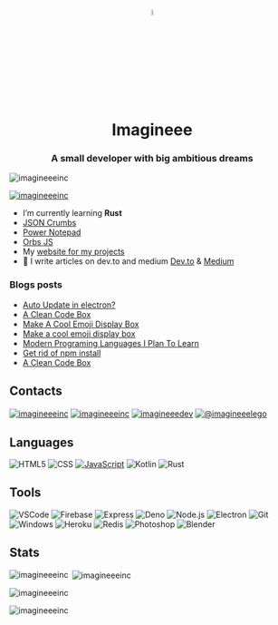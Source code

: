<h1 align="center">
  <img src="https://avatars.githubusercontent.com/u/59028351?v=4" width="5%">
  <br>
  Imagineee
</h1>
<h3 align="center">A small developer with big ambitious dreams</h3>

<p align="left"> <img src="https://komarev.com/ghpvc/?username=imagineeeinc&label=Profile%20views&color=0e75b6&style=flat" alt="imagineeeinc" /> </p>

<p align="left"> <a href="https://github.com/ryo-ma/github-profile-trophy"><img src="https://github-profile-trophy.vercel.app/?username=imagineeeinc" alt="imagineeeinc" /></a> </p>

- I’m currently learning **Rust**
- [JSON Crumbs](https://json-crumbs.herokuapp.com/)
- [Power Notepad](https://imagineeeinc.github.io/power-notepad/)
- [Orbs JS](https://github.com/imagineeeinc/orbs-js)
- My [website for my projects](https://imagineeeinc.github.io/)
- 📝 I write articles on dev.to and medium [Dev.to](https://dev.to/imagineeeinc/) & [Medium](https://imagineee.medium.com/)

### Blogs posts

<!-- BLOG-POST-LIST:START -->
- [Auto Update in electron?](https://dev.to/imagineeeinc/auto-update-in-electron-4if9)
- [A Clean Code Box](https://imagineee.medium.com/a-clean-code-box-3467ef9df678?source=rss-961eab0c64ba------2)
- [Make A Cool Emoji Display Box](https://dev.to/imagineeeinc/make-a-cool-emoji-display-box-4h4h)
- [Make a cool emoji display box](https://imagineee.medium.com/make-a-cool-emoji-display-box-78448a3a759?source=rss-961eab0c64ba------2)
- [Modern Programing Languages I Plan To Learn](https://dev.to/imagineeeinc/modern-programing-languages-i-plan-to-learn-21ij)
- [Get rid of npm install](https://dev.to/imagineeeinc/get-rid-of-npm-install-ebe)
- [A Clean Code Box](https://dev.to/imagineeeinc/a-clean-code-box-4ma1)
<!-- BLOG-POST-LIST:END -->

 ## Contacts
 
<p align="left">
<a href="https://codepen.io/imagineeeinc" target="blank"><img align="center" src="https://img.shields.io/badge/-CodePen-000?&logo=codepen" alt="imagineeeinc"/></a>
<a href="https://dev.to/imagineeeinc" target="blank"><img align="center" src="https://img.shields.io/badge/-Dev.to-000?&logo=devdotto" alt="imagineeeinc" /></a>
<a href="https://stackoverflow.com/users/imagineeedev" target="blank"><img align="center" src="https://img.shields.io/badge/-Stackoverflow-000?&logo=stackoverflow" alt="imagineeedev"/></a>
<a href="https://medium.com/@imagineeelego" target="blank"><img align="center" src="https://img.shields.io/badge/-Medium-000?&logo=medium" alt="@imagineeelego"/></a>
</p>

## Languages
![HTML5](https://img.shields.io/badge/-HTML5-000?&logo=html5&logoColor=E34F26)
![CSS](https://img.shields.io/badge/-CSS-000?&logo=css3&logoColor=1572B6)
[![JavaScript](https://img.shields.io/badge/-JavaScript-000?&logo=JavaScript&logoColor=ddc508)](https://github.com/imagineeeinc?tab=repositories&q=&type=&language=javascript)
![Kotlin](https://img.shields.io/badge/-Kotlin-000?&logo=Kotlin&logoColor=B62829)
![Rust](https://img.shields.io/badge/-Kotlin-000?&logo=Rust&logoColor=B7410E)

## Tools
![VSCode](https://img.shields.io/badge/-VSCode-000?&logo=Visual%20Studio%20Code&logoColor=007ACC)
![Firebase](https://img.shields.io/badge/-Firebase-000?&logo=firebase&logoColor=ddc508)
![Express](https://img.shields.io/badge/-Express-000?&logo=express)
![Deno](https://img.shields.io/badge/Deno-000?logo=deno)
![Node.js](https://img.shields.io/badge/-Node-000?&logo=node.js)
![Electron](https://img.shields.io/badge/-Electron-000?&logo=electron)
![Git](https://img.shields.io/badge/-Git-000?&logo=git&logoColor=F05032)
![Windows](https://img.shields.io/badge/-Windows-000?&logo=Windows&logoColor=0089D6)
![Heroku](https://img.shields.io/badge/-Heroku-000?&logo=heroku&logoColor=b25cff)
![Redis](https://img.shields.io/badge/-Redis-000?&logo=redis)
![Photoshop](https://img.shields.io/badge/-Photoshop-000?&logo=adobephotoshop)
![Blender](https://img.shields.io/badge/-Blender-000?&logo=blender)

## Stats

<p><img align="left" src="https://github-readme-stats.vercel.app/api/top-langs?username=imagineeeinc&show_icons=true&locale=en&layout=compact&theme=tokyonight&hide_border=true" alt="imagineeeinc" /></p>

<p>&nbsp;<img align="center" src="https://github-readme-stats.vercel.app/api?username=imagineeeinc&show_icons=true&locale=en&theme=tokyonight&hide_border=true" alt="imagineeeinc" /></p>

<p><img align="center" src="https://github-readme-streak-stats.herokuapp.com/?user=imagineeeinc&theme=tokyonight&hide_border=true" alt="imagineeeinc" /></p>

<p><img align="center" src="https://github-readme-stats.vercel.app/api/wakatime?username=imagineeeinc&theme=tokyonight&hide_border=true" alt="imagineeeinc" /></p>

